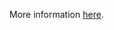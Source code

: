 More information [here](https://docs.prismacloud.io/en/enterprise-edition/policy-reference/google-cloud-policies/google-cloud-public-policies/ensure-gcp-vertex-ai-workbench-does-not-have-public-ips).
